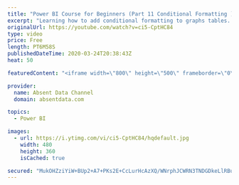 ```yaml
---
title: "Power BI Course for Beginners (Part 11 Conditional Formatting )"
excerpt: "Learning how to add conditional formatting to graphs tables. Utilize colors and icons to deliver quick insights"
originalUrl: https://youtube.com/watch?v=ci5-CptHC84
type: video
price: Free
length: PT6M58S
publishedDateTime: 2020-03-24T20:38:43Z
heat: 50

featuredContent: "<iframe width=\"800\" height=\"500\" frameborder=\"0\" src=\"https://www.youtube.com/embed/ci5-CptHC84\" allow=\"accelerometer; autoplay; encrypted-media; gyroscope; picture-in-picture\" allowfullscreen></iframe>"

provider:
  name: Absent Data Channel
  domain: absentdata.com

topics:
  - Power BI

images:
  - url: https://i.ytimg.com/vi/ci5-CptHC84/hqdefault.jpg
    width: 480
    height: 360
    isCached: true

secured: "MukOHZziYiW+BUp2+A7+PKs2E+CcLurHcAzXQ/WNrphJCWRN3TNDGDkeLlRBuNRpHcoeHeHX+uwfBN9ep7uXOR6fC/DkSHtCN003AvnOJE07t/F8ADcmX6HzGT6PwvdndrVa50nnitUfWM0BgdNUI9kpAxAzlmW9Oz44F55AMprTfHnkDaYSXtXIhoF9F3XbIicGcZWlQ4sPAVYKONZDu/nJkShvTHp/i5N56nSWfRm8tNgFsVWd2BRnQ+KmbiBMwJKIo6Xd/scbkfY1rdF66oPxG2EU+nXWnQoDcxD4JcCez5W9Q5wWx4Tqd8q+znOC+rW9W4wUKYruWhTDFNr4cp3FhXJMMpTT0ZGCBuVW1cmqfUb37Vc56FRsnzu7Q0m1bl59XNME6Q973HphtnFQ92fTBwCGCuIDchCFEnELWGs=;79FD3TrMMs6Sa+dnIJPS0g=="
---
```


